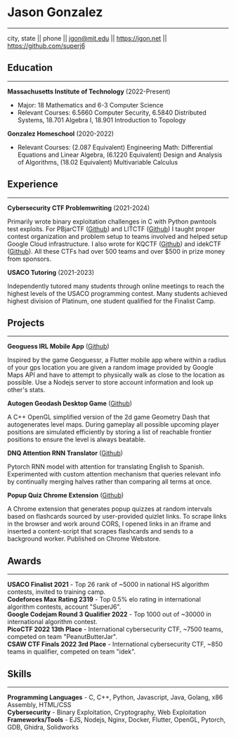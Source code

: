 <div class="render-center">

# Jason Gonzalez
---

city, state || phone || <jgon@mit.edu>  || <https://jgon.net> || <https://github.com/superj6>   

</div>

## Education
---

**Massachusetts Institute of Technology** (2022-Present)  
- Major: 18 Mathematics and 6-3 Computer Science  
- Relevant Courses: 6.5660 Computer Security, 6.5840 Distributed Systems, 18.701 Algebra I, 18.901 Introduction to Topology  

<div class="resume-hidden">   

**Gonzalez Homeschool** (2020-2022)
- Relevant Courses: (2.087 Equivalent) Engineering Math: Differential Equations and Linear Algebra, (6.1220 Equivalent) Design and Analysis of Algorithms, (18.02 Equivalent) Multivariable Calculus 

</div>

##  Experience
---

**Cybersecurity CTF Problemwriting** (2021-2024)

Primarily wrote binary exploitation challenges in C with Python pwntools test exploits. For PBjarCTF ([Github](https://github.com/pbjar)) and LITCTF ([Github](https://github.com/LEXMACS)) I taught proper contest organization and problem setup to teams involved and helped setup Google Cloud infrastructure. I also wrote for KQCTF ([Github](https://github.com/ZeroDayTea/kqctf)) and idekCTF ([Github](https://github.com/idekctf)). All these CTFs had over 500 teams and over $500 in prize money from sponsors. 

**USACO Tutoring** (2021-2023)

Independently tutored many students through online meetings to reach the highest levels of the USACO programming contest. Many students achieved highest division of Platinum, one student qualified for the Finalist Camp. 

## Projects
---

**Geoguess IRL Mobile App** ([Github](https://github.com/superj6/geoguess_irl))

Inspired by the game Geoguessr, a Flutter mobile app where within a radius of your gps location you are given a random image provided by Google Maps API and have to attempt to physically walk as close to the location as possible. Use a Nodejs server to store account information and look up other's stats.

**Autogen Geodash Desktop Game** ([Github](https://github.com/superj6/autogen-geodash))

A C++ OpenGL simplified version of the 2d game Geometry Dash that autogenerates level maps. During gameplay all possible upcoming player positions are simulated efficiently by storing a list of reachable frontier positions to ensure the level is always beatable.

**DNQ Attention RNN Translator** ([Github](https://github.com/superj6/dnq-attention))

Pytorch RNN model with attention for translating English to Spanish. Experimented with custom attention mechanism that queries relevant info by continually merging halves rather than comparing all terms at once.

**Popup Quiz Chrome Extension** ([Github](https://github.com/superj6/chrome-ext-quiz))

A Chrome extension that generates popup quizzes at random intervals based on flashcards sourced by user-provided quizlet links. To scrape links in the browser and work around CORS, I opened links in an iframe and inserted a content-script that scrapes flashcards and sends to a background worker. Published on Chrome Webstore.

## Awards
---

**USACO Finalist 2021** - Top 26 rank of ~5000 in national HS algorithm contests, invited to training camp.  
**Codeforces Max Rating 2319** - Top 0.5% elo rating in international algorithm contests, account "SuperJ6".  
**Google Codejam Round 3 Qualifier 2022** - Top 1000 out of ~30000 in international algorithm contest.  
**PicoCTF 2022 13th Place** - International cybersecurity CTF, ~7500 teams, competed on team "PeanutButterJar".  
**CSAW CTF Finals 2022 3rd Place** - International cybersecurity CTF, ~850 teams in qualifier, competed on team "idek".  

## Skills
---

**Programming Languages** - C, C++, Python, Javascript, Java, Golang, x86 Assembly, HTML/CSS  
**Cybersecurity** - Binary Exploitation, Cryptography, Web Exploitation  
**Frameworks/Tools** - EJS, Nodejs, Nginx, Docker, Flutter, OpenGL, Pytorch, GDB, Ghidra, Solidworks  
